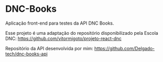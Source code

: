 # DNC-Books

Aplicação front-end para testes da API DNC Books.

Esse projeto é uma adaptação do repositório disponibilizado pela Escola DNC: https://github.com/vitormigoto/projeto-react-dnc

Repositório da API desenvolvida por mim: https://github.com/Delgado-tech/dnc-books-api
